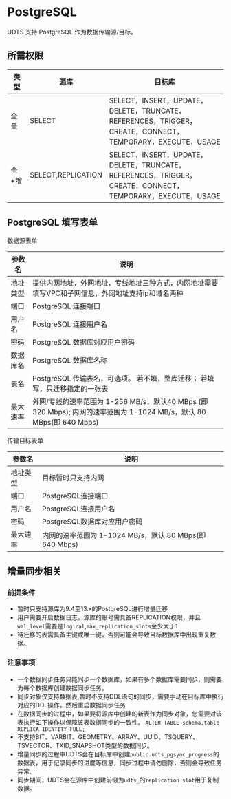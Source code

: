 

# PostgreSQL

UDTS 支持 PostgreSQL 作为数据传输源/目标。

## 所需权限

|  类型    | 源库                   | 目标库                                                                                                      |
|-------| --------------------- | --------------------------------------------------------------------------------------------------------- |
|  全  量  | SELECT                | SELECT，INSERT，UPDATE，DELETE，TRUNCATE，REFERENCES，TRIGGER，CREATE，CONNECT，TEMPORARY，EXECUTE，USAGE     |
|  全+增 | SELECT,REPLICATION    | SELECT，INSERT，UPDATE，DELETE，TRUNCATE，REFERENCES，TRIGGER，CREATE，CONNECT，TEMPORARY，EXECUTE，USAGE |

## PostgreSQL 填写表单

数据源表单

| 参数名   | 说明                                                                                                                 |
| -------- | -------------------------------------------------------------------------------------------------------------------- |
| 地址类型 | 提供内网地址，外网地址，专线地址三种方式，内网地址需要填写VPC和子网信息，外网地址支持ip和域名两种                    |
| 端口     | PostgreSQL 连接端口                                                                                                  |
| 用户名   | PostgreSQL 连接用户名                                                                                                |
| 密码     | PostgreSQL 数据库对应用户密码                                                                                        |
| 数据库名 | PostgreSQL 数据库名称                                                                                                |
| 表名     | PostgreSQL 传输表名，可选项。 若不填，整库迁移； 若填写，只迁移指定的一张表                                          |
| 最大速率 | 外网/专线的速率范围为 1-256 MB/s，默认40 MBps (即 320 Mbps); 内网的速率范围为 1-1024 MB/s，默认 80 MBps(即 640 Mbps) |

传输目标表单

| 参数名   | 说明                                                    |
| -------- | ------------------------------------------------------- |
| 地址类型 | 目标暂时只支持内网                                      |
| 端口     | PostgreSQL连接端口                                      |
| 用户名   | PostgreSQL连接用户名                                    |
| 密码     | PostgreSQL数据库对应用户密码                            |
| 最大速率 | 内网的速率范围为 1-1024 MB/s，默认 80 MBps(即 640 Mbps) |

## 增量同步相关

### 前提条件
- 暂时只支持源库为9.4至13.x的PostgreSQL进行增量迁移
- 用户需要开启数据日志，源库的账号需具备REPLICATION权限，并且`wal_level`需要是`logical`,`max_replication_slots`至少大于1
- 待迁移的表需具备主键或唯一键，否则可能会导致目标数据库中出现重复数据。
  
###  注意事项
- 一个数据同步任务只能同步一个数据库，如果有多个数据库需要同步，则需要为每个数据库创建数据同步任务。
- 同步对象仅支持数据表,暂时不支持DDL语句的同步，需要手动在目标库中执行对应的DDL操作，然后重启数据同步任务
- 在数据同步的过程中，如果要将源库中创建的新表作为同步对象，您需要对该表执行如下操作以保障该表数据同步的一致性。
  `ALTER TABLE schema.table REPLICA IDENTITY FULL;`
- 不支持BIT、VARBIT、GEOMETRY、ARRAY、UUID、TSQUERY、TSVECTOR、TXID_SNAPSHOT类型的数据同步。
- 增量同步的过程中UDTS会在目标库中创建`public.udts_pgsync_progress`的数据表，用于记录同步的进度等信息，同步过程中请勿删除，否则会导致任务异常.
- 同步期间，UDTS会在源库中创建前缀为`udts_`的`replication slot`用于复制数据。